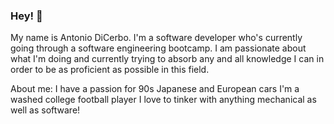 ### Hey! 👋 

My name is Antonio DiCerbo. I'm a software developer who's currently going through a software engineering bootcamp. I am passionate about what I'm doing and currently trying to absorb any and all knowledge I can in order to be as proficient as possible in this field. 

About me:
I have a passion for 90s Japanese and European cars
I'm a washed college football player
I love to tinker with anything mechanical as well as software!

<!--
**adicerbo/adicerbo** is a ✨ _special_ ✨ repository because its `README.md` (this file) appears on your GitHub profile.

Here are some ideas to get you started:

- 🔭 I’m currently working on ...
- 🌱 I’m currently learning ...
- 👯 I’m looking to collaborate on ...
- 🤔 I’m looking for help with ...
- 💬 Ask me about ...
- 📫 How to reach me: ...
- 😄 Pronouns: ...
- ⚡ Fun fact: ...
-->
